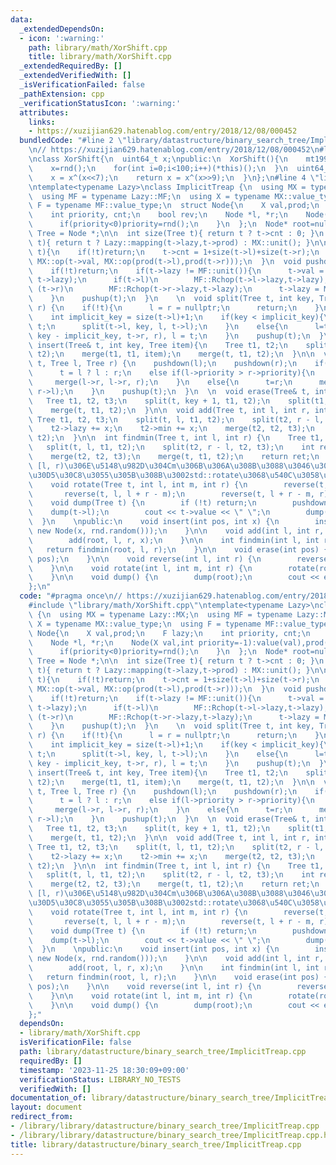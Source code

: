```yaml
---
data:
  _extendedDependsOn:
  - icon: ':warning:'
    path: library/math/XorShift.cpp
    title: library/math/XorShift.cpp
  _extendedRequiredBy: []
  _extendedVerifiedWith: []
  _isVerificationFailed: false
  _pathExtension: cpp
  _verificationStatusIcon: ':warning:'
  attributes:
    links:
    - https://xuzijian629.hatenablog.com/entry/2018/12/08/000452
  bundledCode: "#line 2 \"library/datastructure/binary_search_tree/ImplicitTreap.cpp\"\
    \n// https://xuzijian629.hatenablog.com/entry/2018/12/08/000452\n#line 1 \"library/math/XorShift.cpp\"\
    \nclass XorShift{\n  uint64_t x;\npublic:\n  XorShift(){\n    mt19937 rnd(chrono::steady_clock::now().time_since_epoch().count());\n\
    \    x=rnd();\n    for(int i=0;i<100;i++)(*this)();\n  }\n  uint64_t operator()(){\n\
    \    x = x^(x<<7);\n    return x = x^(x>>9);\n  }\n};\n#line 4 \"library/datastructure/binary_search_tree/ImplicitTreap.cpp\"\
    \ntemplate<typename Lazy>\nclass ImplicitTreap {\n  using MX = typename Lazy::MX;\n\
    \  using MF = typename Lazy::MF;\n  using X = typename MX::value_type;\n  using\
    \ F = typename MF::value_type;\n  struct Node{\n    X val,prod;\n    F lazy;\n\
    \    int priority, cnt;\n    bool rev;\n    Node *l, *r;\n    Node(X val,int priority=-1):value(val),prod(MX::unit()),lazy(MF::unit()),priority(priority),cnt(1),rev(false),l(nullptr),r(nullptr){\n\
    \      if(priority<0)priority=rnd();\n    }\n  };\n  Node* root=nullptr;\n  using\
    \ Tree = Node *;\n\n  int size(Tree t){ return t ? t->cnt : 0; }\n  X prod(Tree\
    \ t){ return t ? Lazy::mapping(t->lazy,t->prod) : MX::unit(); }\n\n  void pushup(Tree\
    \ t){\n    if(!t)return;\n    t->cnt = 1+size(t->l)+size(t->r);\n    t->prod =\
    \ MX::op(t->val, MX::op(prod(t->l),prod(t->r)));\n  }\n  void pushdown(Tree t){\n\
    \    if(!t)return;\n    if(t->lazy != MF::unit()){\n      t->val = Lazy::mapping(t->val,\
    \ t->lazy);\n      if(t->l)\n        MF::Rchop(t->l->lazy,t->lazy);\n      if\
    \ (t->r)\n        MF::Rchop(t->r->lazy,t->lazy);\n      t->lazy = MF::unit();\n\
    \    }\n    pushup(t);\n  }\n    \n  void split(Tree t, int key, Tree& l, Tree&\
    \ r) {\n    if(!t){\n      l = r = nullptr;\n      return;\n    }\n    pushdown(t);\n\
    \    int implicit_key = size(t->l)+1;\n    if(key < implicit_key){\n      r =\
    \ t;\n      split(t->l, key, l, t->l);\n    }\n    else{\n      l=t;\n      split(t->r,\
    \ key - implicit_key, t->r, r), l = t;\n    }\n    pushup(t);\n  }\n    \n  void\
    \ insert(Tree& t, int key, Tree item){\n    Tree t1, t2;\n    split(t, key, t1,\
    \ t2);\n    merge(t1, t1, item);\n    merge(t, t1, t2);\n  }\n\n  void merge(Tree&\
    \ t, Tree l, Tree r) {\n    pushdown(l);\n    pushdown(r);\n    if(!l or !r)\n\
    \      t = l ? l : r;\n    else if(l->priority > r->priority){\n      t=l;\n \
    \     merge(l->r, l->r, r);\n    }\n    else{\n      t=r;\n      merge(r->l, l,\
    \ r->l);\n    }\n    pushup(t);\n  }\n  \n  void erase(Tree& t, int key) {\n \
    \   Tree t1, t2, t3;\n    split(t, key + 1, t1, t2);\n    split(t1, key, t1, t3);\n\
    \    merge(t, t1, t2);\n  }\n\n  void add(Tree t, int l, int r, int x) {\n   \
    \ Tree t1, t2, t3;\n    split(t, l, t1, t2);\n    split(t2, r - l, t2 , t3);\n\
    \    t2->lazy += x;\n    t2->min += x;\n    merge(t2, t2, t3);\n    merge(t, t1,\
    \ t2);\n  }\n\n  int findmin(Tree t, int l, int r) {\n    Tree t1, t2, t3;\n \
    \   split(t, l, t1, t2);\n    split(t2, r - l, t2, t3);\n    int ret = t2->min;\n\
    \    merge(t2, t2, t3);\n    merge(t, t1, t2);\n    return ret;\n  }\n\n    //\
    \ [l, r)\u306E\u5148\u982D\u304Cm\u306B\u306A\u308B\u3088\u3046\u306B\u5DE6\u30B7\
    \u30D5\u30C8\u3055\u305B\u308B\u3002std::rotate\u3068\u540C\u3058\u4ED5\u69D8\n\
    \    void rotate(Tree t, int l, int m, int r) {\n        reverse(t, l, r);\n \
    \       reverse(t, l, l + r - m);\n        reverse(t, l + r - m, r);\n    }\n\n\
    \    void dump(Tree t) {\n        if (!t) return;\n        pushdown(t);\n    \
    \    dump(t->l);\n        cout << t->value << \" \";\n        dump(t->r);\n  \
    \  }\n    \npublic:\n    void insert(int pos, int x) {\n        insert(root, pos,\
    \ new Node(x, rnd.random()));\n    }\n\n    void add(int l, int r, int x) {\n\
    \        add(root, l, r, x);\n    }\n\n    int findmin(int l, int r) {\n     \
    \   return findmin(root, l, r);\n    }\n\n    void erase(int pos) {\n        erase(root,\
    \ pos);\n    }\n\n    void reverse(int l, int r) {\n        reverse(root, l, r);\n\
    \    }\n\n    void rotate(int l, int m, int r) {\n        rotate(root, l, m, r);\n\
    \    }\n\n    void dump() {\n        dump(root);\n        cout << endl;\n    }\n\
    };\n"
  code: "#pragma once\n// https://xuzijian629.hatenablog.com/entry/2018/12/08/000452\n\
    #include \"library/math/XorShift.cpp\"\ntemplate<typename Lazy>\nclass ImplicitTreap\
    \ {\n  using MX = typename Lazy::MX;\n  using MF = typename Lazy::MF;\n  using\
    \ X = typename MX::value_type;\n  using F = typename MF::value_type;\n  struct\
    \ Node{\n    X val,prod;\n    F lazy;\n    int priority, cnt;\n    bool rev;\n\
    \    Node *l, *r;\n    Node(X val,int priority=-1):value(val),prod(MX::unit()),lazy(MF::unit()),priority(priority),cnt(1),rev(false),l(nullptr),r(nullptr){\n\
    \      if(priority<0)priority=rnd();\n    }\n  };\n  Node* root=nullptr;\n  using\
    \ Tree = Node *;\n\n  int size(Tree t){ return t ? t->cnt : 0; }\n  X prod(Tree\
    \ t){ return t ? Lazy::mapping(t->lazy,t->prod) : MX::unit(); }\n\n  void pushup(Tree\
    \ t){\n    if(!t)return;\n    t->cnt = 1+size(t->l)+size(t->r);\n    t->prod =\
    \ MX::op(t->val, MX::op(prod(t->l),prod(t->r)));\n  }\n  void pushdown(Tree t){\n\
    \    if(!t)return;\n    if(t->lazy != MF::unit()){\n      t->val = Lazy::mapping(t->val,\
    \ t->lazy);\n      if(t->l)\n        MF::Rchop(t->l->lazy,t->lazy);\n      if\
    \ (t->r)\n        MF::Rchop(t->r->lazy,t->lazy);\n      t->lazy = MF::unit();\n\
    \    }\n    pushup(t);\n  }\n    \n  void split(Tree t, int key, Tree& l, Tree&\
    \ r) {\n    if(!t){\n      l = r = nullptr;\n      return;\n    }\n    pushdown(t);\n\
    \    int implicit_key = size(t->l)+1;\n    if(key < implicit_key){\n      r =\
    \ t;\n      split(t->l, key, l, t->l);\n    }\n    else{\n      l=t;\n      split(t->r,\
    \ key - implicit_key, t->r, r), l = t;\n    }\n    pushup(t);\n  }\n    \n  void\
    \ insert(Tree& t, int key, Tree item){\n    Tree t1, t2;\n    split(t, key, t1,\
    \ t2);\n    merge(t1, t1, item);\n    merge(t, t1, t2);\n  }\n\n  void merge(Tree&\
    \ t, Tree l, Tree r) {\n    pushdown(l);\n    pushdown(r);\n    if(!l or !r)\n\
    \      t = l ? l : r;\n    else if(l->priority > r->priority){\n      t=l;\n \
    \     merge(l->r, l->r, r);\n    }\n    else{\n      t=r;\n      merge(r->l, l,\
    \ r->l);\n    }\n    pushup(t);\n  }\n  \n  void erase(Tree& t, int key) {\n \
    \   Tree t1, t2, t3;\n    split(t, key + 1, t1, t2);\n    split(t1, key, t1, t3);\n\
    \    merge(t, t1, t2);\n  }\n\n  void add(Tree t, int l, int r, int x) {\n   \
    \ Tree t1, t2, t3;\n    split(t, l, t1, t2);\n    split(t2, r - l, t2 , t3);\n\
    \    t2->lazy += x;\n    t2->min += x;\n    merge(t2, t2, t3);\n    merge(t, t1,\
    \ t2);\n  }\n\n  int findmin(Tree t, int l, int r) {\n    Tree t1, t2, t3;\n \
    \   split(t, l, t1, t2);\n    split(t2, r - l, t2, t3);\n    int ret = t2->min;\n\
    \    merge(t2, t2, t3);\n    merge(t, t1, t2);\n    return ret;\n  }\n\n    //\
    \ [l, r)\u306E\u5148\u982D\u304Cm\u306B\u306A\u308B\u3088\u3046\u306B\u5DE6\u30B7\
    \u30D5\u30C8\u3055\u305B\u308B\u3002std::rotate\u3068\u540C\u3058\u4ED5\u69D8\n\
    \    void rotate(Tree t, int l, int m, int r) {\n        reverse(t, l, r);\n \
    \       reverse(t, l, l + r - m);\n        reverse(t, l + r - m, r);\n    }\n\n\
    \    void dump(Tree t) {\n        if (!t) return;\n        pushdown(t);\n    \
    \    dump(t->l);\n        cout << t->value << \" \";\n        dump(t->r);\n  \
    \  }\n    \npublic:\n    void insert(int pos, int x) {\n        insert(root, pos,\
    \ new Node(x, rnd.random()));\n    }\n\n    void add(int l, int r, int x) {\n\
    \        add(root, l, r, x);\n    }\n\n    int findmin(int l, int r) {\n     \
    \   return findmin(root, l, r);\n    }\n\n    void erase(int pos) {\n        erase(root,\
    \ pos);\n    }\n\n    void reverse(int l, int r) {\n        reverse(root, l, r);\n\
    \    }\n\n    void rotate(int l, int m, int r) {\n        rotate(root, l, m, r);\n\
    \    }\n\n    void dump() {\n        dump(root);\n        cout << endl;\n    }\n\
    };"
  dependsOn:
  - library/math/XorShift.cpp
  isVerificationFile: false
  path: library/datastructure/binary_search_tree/ImplicitTreap.cpp
  requiredBy: []
  timestamp: '2023-11-25 18:30:09+09:00'
  verificationStatus: LIBRARY_NO_TESTS
  verifiedWith: []
documentation_of: library/datastructure/binary_search_tree/ImplicitTreap.cpp
layout: document
redirect_from:
- /library/library/datastructure/binary_search_tree/ImplicitTreap.cpp
- /library/library/datastructure/binary_search_tree/ImplicitTreap.cpp.html
title: library/datastructure/binary_search_tree/ImplicitTreap.cpp
---
```


